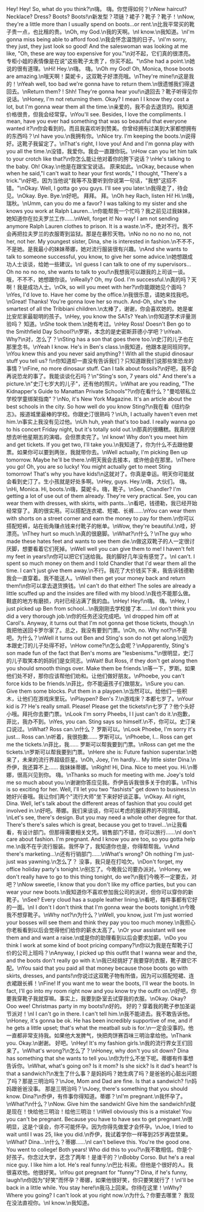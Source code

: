 Hey! Hey! So, what do you think?\n嗨。 嗨。你觉得如何？\nNew haircut? Necklace? Dress? Boots? Boots!\n新发型？项链？裙子？靴子？靴子！\nNow, they're a little more than I usually spend on boots...or rent.\n比我平常买的靴子贵一点，也比租的贵。\nOh, my God.\n我的天啊。\nI know.\n我知道。\nI'm gonna miss being able to afford food.\n我会怀念温饱的日子。\nI'm sorry, they just, they just look so good! And the saleswoman was looking at me like, "Oh, these are way too expensive for you."\n对不起，它们真的很漂亮。专柜小姐的表情像是在说"这些靴子太贵了，你买不起。"\nShe had a point.\n她说的很有道理。\nHi! Hey.\n嗨。 嗨。\nOh my God! Oh, Monica, those boots are amazing.\n哦天啊！莫妮卡，这双靴子好漂亮哦。\nThey're mine!\n这是我的！\nYeah well, too bad we're gonna have to return them.\n很遗憾我们得退回去。\nReturn them? ! Shh! They're gonna hear you!\n退回去？靴子听得见你说话。\nHoney, I'm not returning them. Okay? I mean I I know they cost a lot, but I'm gonna wear them all the time.\n亲爱的，我不会去退货的。我知道价格很贵，但我会经常穿。\nYou'll see. Besides, I love the compliments. I mean, have you ever had something that was so beautiful that everyone wanted it?\n你会看到的。而且我喜欢听到赞美。你曾经拥有过美到大家都想拥有的东西吗？\nI have you.\n我拥有你。\nNice try. I'm keeping the boots.\n说得好。这靴子我留定了。\nThat's right, I love you! And and I'm gonna play with you all the time.\n没错，我爱你。我会一直跟你玩。\nHow can you let him talk to your crotch like that?\n你怎么能让他对着你的胯下说话？\nHe's talking to the baby. Oh! Okay.\n他是在跟宝宝说话。 原来如此。\nOkay, because when when he said,"I can't wait to hear your first words," I thought, "There's a trick."\n好吧，因为当他说"我等不及要听到你说第一句话，"我想"这招不错。"\nOkay. Well, I gotta go you guys. I'll see you later.\n我得走了，待会见。\nOkay. Bye. Bye.\n好吧。 拜拜。 拜。\nOh hey Rach, listen Hi! Hi.\n嗨，瑞秋。\nUmm, can you do me a favor? I was talking to my sister and she knows you work at Ralph Lauren...\n你能帮我一个忙吗？我之前见过我妹妹，她知道你在拉夫罗兰工作……\nWell, forget it! No way! I am not sending anymore Ralph Lauren clothes to prison. It is a waste.\n不，绝对不行。我不会再把拉夫罗兰的衣服寄到监狱。那是在暴殄天物。\nNo no no no no no, not her, not her. My youngest sister, Dina, she is interested in fashion.\n不不不，不是她。是我最小的妹妹蒂娜，她对流行服装很有兴趣。\nAnd she wants to talk to someone successful, you know, to give her some advice.\n她想跟成功人士谈谈，给她一些建议。\nI guess I can talk to one of my supervisors… Oh no no no no, she wants to talk to you!\n我想我可以跟我的上司谈一谈。 哦，不不不，她想跟你谈。\nReally? Oh, my God. I'm successful.\n真的吗？天啊！我是成功人士。\nOk, so will you meet with her?\n你能跟她见个面吗？\nYes, I'd love to. Have her come by the office.\n我很乐意，请她来找我吧。\nGreat! Thanks! You're gonna love her so much. And-Oh, she's the smartest of all the Tribbiani children.\n太棒了，谢谢，你会喜欢她的。她是崔比安尼家最聪明的孩子。\nHey, you know the SATs? Yeah.\n你知道学术评量测验吗？ 知道。\nShe took them.\n她有考过。\nHey Ross! Doesn't Ben go to the Smithfield Day School?\n罗斯，本念的是史密斯菲德小学吧？\nYeah. Why?\n对，怎么了？\nSting has a son that goes there too.\n史汀的儿子也在那里念书。\nYeah I know. He's in Ben's class.\n我知道，他跟本是同班同学。\nYou knew this and you never said anything? ! With all the stupid dinosaur stuff you tell us? !\n你知道却一直没有告诉我们？只知道跟我们说那些笨恐龙的事情？\nFine, no more dinosaur stuff. Can I talk about fossils?\n好吧，我不会再说恐龙的事了。我能谈谈化石吗？\n"Sting's son, 7 years old." And there's a picture.\n"史汀七岁大的儿子"，还有他的照片。\nWhat are you reading, "The Kidnapper's Guide to Manattan Private Schools"?\n你在看什么？"曼哈顿私立学校学童绑架指南"？\nNo, it's New York Magazine. It's an article about the best schools in the city. So how well do you know Sting?\n我在看《纽约杂志》。报道城里最棒的学校。你跟史汀很熟吗？\nUh, I actually haven't even met him.\n事实上我没有见过他。\nUh huh, yeah that's too bad. I really wanna go to his concert Friday night, but it's totally sold out.\n那真的很糟糕。我真的很想去听他星期五的演唱，会但票卖完了。\nI know! Why don't you meet him and get tickets. If you get two, I'll take you.\n我知道了，你为什么不去跟他要票。如果你可以要到两张，我就带你去。\nWell actually, I'm picking Ben up tomorrow. Maybe he'll be there.\n明天我会去接本，或许他会在那里。\nThere you go! Oh, you are so lucky! You might actually get to meet Sting tomorrow! That's why you have kids!\n这就对了。你真是幸运。明天你可能就会看到史汀了。生小孩就是好处多啊。\nHey, guys. Hey.\n嗨，大伙们。 嗨。\nHi, Monica. Hi, boots.\n嗨，莫妮卡。嗨，靴子。\nSee, Chandler? I'm getting a lot of use out of them already. They're very practical. See, you can wear them with dresses, with skirts, with pants…\n看吧，钱德勒，我已经开始经常穿了。真的很实用。可以搭配连衣裙、短裙、长裤……\nYou can wear them with shorts on a street corner and earn the money to pay for them.\n你可以搭配短裤，站在街角赚点钱来付靴子的帐单。\nWow, they're beautiful.\n哇，好漂亮。\nThey hurt so much.\n真的很磨脚。\nWhat?\n什么？\nThe guy who made these hates feet and wants to see them die.\n做这双靴子的人一定很讨厌脚，想要看着它们死掉。\nWell well you can give them to me! I haven't felt my feet in years!\n你可以把它们送给我。我的脚好几年没有感觉了。\nI can't. I spent so much money on them and I told Chandler that I'd wear them all the time. I can't just give them away.\n不行。我花了大价钱买下来，我告诉钱德勒我会一直穿着。我不能送人。\nWell then get your money back and return them!\n你可以拿去退货换钱。\nI can't do that either! The soles are already a little scuffed up and the insides are filled with my blood.\n我也不能那么做。鞋底的地方有磨损，内衬已经沾满了我的血。\nHey! Hey!\n嗨。 嗨。\nHey, I just picked up Ben from school...\n我刚刚去学校接了本……\nI don't think you did a very thorough job.\n你的任务还没完成吧。\nI dropped him off at Carol's. Anyway, it turns out that I'm not gonna get those tickets, though.\n我把他送回卡罗尔家了。总之，我没有要到门票。\nOh, no. Why not?\n不是吧。为什么？\nWell it turns out Ben and Sting's son do not get along.\n因为本跟史汀的儿子处得不好。\nHow come?\n怎么会呢？\nApparently, Sting's son made fun of the fact that Ben's moms are "lesbenisms."\n很明显，史汀的儿子取笑本的妈妈们是女同志。\nWait! But Ross, if they don't get along then you should smooth things over. Make them be friends.\n等一下，罗斯。如果他们处不好，那你应该帮他们劝和。让他们做好朋友。\nPhoebe, you can't force kids to be friends.\n菲比，你不能逼孩子们做朋友。\nSure you can. Give them some blocks. Put them in a playpen.\n当然可以。给他们一些积木，让他们在游戏床里玩。\nPlaypen? Ben's 7.\n游戏床？本都七岁了。\nYour kid is 7? He's really small. Please! Please get the tickets!\n七岁了？他个头好小哦。拜托你去要门票。\nLook I'm sorry Pheebs, I I just can't do it.\n抱歉，菲比，我办不到。\nYes, you can. Sting says so himself.\n不，你可以。史汀亲口说过。\nWhat? Ross can.\n什么？ 罗斯可以。\nLook Phoebe, I'm sorry it's just... Ross can.\n听着，我很抱歉…… 罗斯可以。\nPhoebe, I… Ross can get me the tickets.\n菲比，我…… 罗斯可以帮我要到门票。\nRoss can get me the tickets.\n罗斯可以帮我要到门票。\nHere she is: Future fashion superstar.\n她来了，未来的流行界超级巨星。\nOh, Joey, I'm hardly... My little sister Dina.\n乔伊，我还算不上…… 我妹妹蒂娜。\nRight! Hi, Dina. Nice to meet you. Hi.\n蒂娜，很高兴见到你。 嗨。\nThanks so much for meeting with me. Joey's told me so much about you.\n谢谢你答应见我。乔伊告诉我很多关于你的事。\nThis is so exciting for her. Well, I'll let you two "fashists" get down to business.\n她好兴奋哦。我让你们两个"流行大师"坐下来好好谈正事。\nOkay. All right, Dina. Well, let's talk about the different areas of fashion that you could get involved in.\n好吧。蒂娜。我们来谈谈，你可以考虑的服装界的不同领域。\nLet's see, there's design. But you may need a whole other degree for that. There's there's sales which is great, because you get to travel...\n让我看看，有设计部门。但那得需要相关文凭。销售部门不错，你可以旅行……\nI don't care about fashion. I'm pregnant. And I know you are too, so you gotta help me.\n我不在乎流行服装。我怀孕了，我知道你也是，你得帮帮我。\nAnd there's marketing...\n还有行销部门……\nWhat's wrong? Oh nothing I'm just-just was yawning.\n怎么了？ 没事，我只是在打哈欠。\nDon't forget, my office holiday party's tonight.\n别忘了。今晚我公司要办派对。\nHoney, we don't really have to go to this thing tonight, do we?\n我们今晚不一定要去，对吧？\nNow sweetie, I know that you don't like my office parties, but you can wear your new boots.\n我知道你不喜欢参加我公司的派对，但你可以穿你的新靴子。\nSee? Every cloud has a supple leather lining.\n看吧，每件事都有它好的一面。\nI I don't I don't think that I'm gonna wear the boots tonight.\n今晚我不想穿靴子。\nWhy not?\n为什么？\nWell, you know, just I'm just worried your bosses will see them and think they pay you too much money.\n我担心你老板看到以后会觉得他们给你的薪水太高了。\nOr your assistant will see them and and want a raise.\n或是你的助理看到以后会要求加薪。\nDo you think I work at some kind of boot pricing company?\n你以为我是在帮靴子订价的公司上班吗？\nAnyway, I picked up this outfit that I wanna wear and the, and the boots don't really go with it.\n我已经挑好了我要穿的衣服，靴子跟它不配。\nYou said that you paid all that money because those boots go with skirts, dresses, and pants!\n你说过这双靴子物有所值，因为可以搭配短裙、连衣裙跟长裤！\nFine! If you want me to wear the boots, I'll wear the boots. In fact, I'll go into my room right now and you know try the outfit on.\n好吧，你要我穿靴子我就穿嘛。事实上，我要到卧室去试穿我的衣服。\nOkay. Okay? Ooo wee! Christmas party in my boots!\n好的。 好的？穿着我的靴子参加圣诞节派对！\nI I can't go in there. I can't tell him.\n我不能进去。我不敢告诉他。\nHoney, it's gonna be ok. He has been incredibly supportive of me, and if he gets a little upset; that's what the meatball sub is for.\n一定会没事的。他一直都非常支持我。如果他大发脾气，快把肉饼赛百味三明治拿给他。\nThank you. Okay.\n谢谢。 好吧。\nHey! It's my fashion girls.\n我的流行界女王们回来了。\nWhat's wrong?\n怎么了？\nHoney, why don't you sit down? Dina has something that she wants to tell you.\n你为什么不坐下呢。蒂娜有件事想告诉你。\nWhat, what's going on? Is it mom? Is she sick? Is it dad's heart? Is that a sandwich?\n发生了什么事？是妈妈吗？她生病了吗？是爸爸的心脏出问题了吗？那是三明治吗？\nJoe, Mom and Dad are fine. Is that a sandwich? !\n妈妈跟爸爸没事。 那是三明治吗？\nJoey, there's something that you should know. Dina?\n乔伊，有件事你得知道。蒂娜？\nI'm pregnant.\n我怀孕了。\nWhat?\n什么？\nNow. Give him the sandwich! Give him the sandwich!\n就是现在！快给他三明治！给他三明治！\nWell obviously this is a mistake! You you can't be pregnant. Because you have to have sex to get pregnant.\n很明显，这是个误会，你不可能怀孕。因为你得先做爱才会怀孕。\nJoe, I tried to wait until I was 25, like you did.\n乔伊，我试着学你一样等到25岁再尝禁果。\nWhat? Dina...\n什么？蒂娜……\nI can't believe this. You're the good one. You went to college! Both years! Who did this to you?\n我不敢相信。你是个好孩子。你念过大学，还念了两年！是谁干的？\nBobby Corso. But he's a real nice guy. I like him a lot. He's real funny.\n巴比·科索。但他是个很好的人。我很喜欢他。他很好笑。\nYou got pregnant for "funny"? Dina, if he's funny, laugh!\n你因为"好笑"而怀孕？蒂娜，如果他很好笑，你只要笑就行了！\nI'll be back in a little while. You stay here!\n我马上回来。你待在这里！\nWhy? Where you going? I can't look at you right now.\n为什么？你要去哪里？ 我现在没法直视你。\nI know.\n我知道。
        